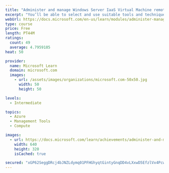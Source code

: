 ```yaml
---
title: "Administer and manage Windows Server IaaS Virtual Machine remotely"
excerpt: "You’ll be able to select and use suitable tools and techniques to remotely manage Windows IaaS VMs, and restrict administrative connections to those VMs."
webUrl: https://docs.microsoft.com/en-us/learn/modules/administer-manage-windows-server-iaas-virtual-machine-remotely/
type: course
price: Free
length: PT44M
ratings:
  count: 49
  average: 4.7959185
heat: 50

provider:
  name: Microsoft Learn
  domain: microsoft.com
  images:
    - url: /assets/images/organizations/microsoft.com-50x50.jpg
      width: 50
      height: 50

levels:
  - Intermediate

topics:
  - Azure
  - Management Tools
  - Compute

images:
  - url: https://docs.microsoft.com/learn/achievements/administer-and-manage-windows-server-iaas-vm-remotely-social.png
    width: 640
    height: 320
    isCached: true

secured: "xGP62SeggDRcj4bJNZLdymq01PFHGhyqtGintyGnqDD4vLXxwD5EfzlVx4Pcw1ik+w3eL6VNcfGbDHkEq0cpo84M34QVarLxfmrGkhtiaFsz97q8t2OT5/PpyMeDyBhbC09cG+emt2HhkCBORtjL81qz6XiANp1p142T+Nj4cIF/odMKFIOa8mk9rWildRcx6gl3MO0bZ/2bKhFYzPZiXAC97mQKVhvrd8mFf5FNzdMHR+Y4fRLGbwXhm3v7dsb58xDhq41P8kxARpZ+5S3dVpqcF5GRQUh+NgxdlwXhfvNlJWlxRjKWxFN7ztLMD9giaIXBPbf8LHtF55pCmUB95w5vopuXrMMImXU+Gk5EBM9vq6VQRZswVh7XClujd+AtR5WPKqGDGbUv6fyuNb9bYtwihqrqacSrTCTnQM+bLGE=;X9llVab1xyqqDCWhnpszOA=="
---
```


